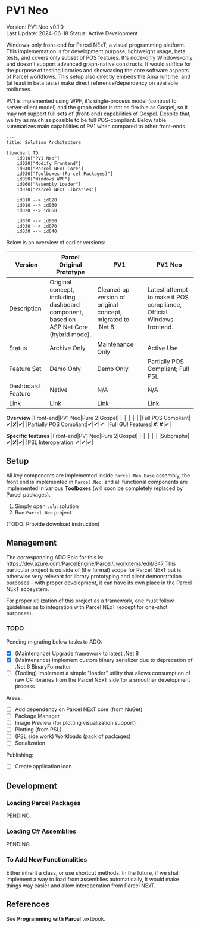 # PV1 Neo

Version: PV1 Neo v0.1.0  
Last Update: 2024-06-18
Status: Active Development

<!--There are two ways of making PV1 Neo POS-Compliant: Base entire runtime directly on Parcel NExT; Provides dedicated PackageLoader to allow consumption of Parcel NExT packages. The latter can be considered a small step towards eventual "rebasing".-->

Windows-only front-end for Parcel NExT, a visual programming platform. This implementation is for development purpose, lightweight usage, beta tests, and covers only subset of POS features. It's node-only Windows-only and doesn't support advanced graph-native constructs. It would suffice for the purpose of testing libraries and showcasing the core software aspects of Parcel workflows. This setup also directly embeds the Ama runtime, and (at least in beta tests) make direct reference/dependency on available toolboxes.

PV1 is implemented using WPF, it's single-process model (contrast to server-client model) and the graph editor is not as flexible as Gospel, so it may not support full sets of (front-end) capabilities of Gospel. Despite that, we try as much as possible to be full POS-compliant<!--and it's also important for POS to clarify which parts are formal standards and which parts are just front-end features-->. Below table summarizes main capabilities of PV1 when compared to other front-ends.

```mermaid
---
title: Solution Architecture
---
flowchart TD
    id010["PV1 Neo"]
    id020["Nodify Frontend"]
    id040["Parcel NExT Core"]
    id030["Toolboxes (Parcel Packages)"]
    id050["Windows WPF"]
    id060["Assembly Loader"]
    id070["Parcel NExT Libraries"]

    id010 --> id020
    id010 --> id030
    id020 --> id050

    id030 --> id060 
    id030 --> id070
    id030 --> id040
```

Below is an overview of earlier versions:

|Version|Parcel Original Prototype|PV1|PV1 Neo|
|-|-|-|-|
|Description|Original concept, <br/>including dashboard component, <br/>based on ASP.Net Core (hybrid mode).|Cleaned up version of original concept,<br/> migrated to .Net 8.|Latest attempt to make it POS compliance,<br/>Official Windows frontend.|
|Status|Archive Only|Maintenance Only|Active Use|
|Feature Set|Demo Only|Demo Only|Partially POS Compliant; Full PSL|
|Dashboard Feature|Native|N/A|N/A|
|Link|[Link](https://github.com/Charles-Zhang-Parcel/Parcel_V1_Prototype)|[Link](https://github.com/Charles-Zhang-Parcel/Parcel_V1)|[Link](https://github.com/Charles-Zhang-Parcel/PV1_Neo)|

**Overview**
|Front-end|PV1 Neo|Pure 2|Gospel|
|-|-|-|-|
|Full POS Compliant|✔|✘|✔|
|Partially POS Compliant|✔|✔|✔|
|Full GUI Features|✘|✘|✔|

**Specific features**
|Front-end|PV1 Neo|Pure 2|Gospel|
|-|-|-|-|
|Subgraphs|✔|✘|✔|
|PSL Interoperation|✔|✔|✔|
<!-- PENDING REFINEMENT -->

## Setup

All key components are implemented inside `Parcel.Neo.Base` assembly, the front end is implemented in `Parcel.Neo`, and all functional components are implemented in various **Toolboxes** (will soon be completely replaced by Parcel packages).

1. Simply open `.sln` solution
2. Run `Parcel.Neo` project

(TODO: Provide download instruction)

## Management

The corresponding ADO Epic for this is: https://dev.azure.com/ParcelEngine/Parcel/_workitems/edit/347
This particular project is outside of (the formal) scope for Parcel NExT but is otherwise very relevant for library prototyping and client demonstration purposes - with proper development, it can have its own place in the Parcel NExT ecosystem.

For proper utilization of this project as a framework, one must follow guidelines as to integration with Parcel NExT (except for one-shot purposes).

### TODO

Pending migrating below tasks to ADO: <!--Delete those when done-->

- [x] (Maintenance) Upgrade framework to latest .Net 8
- [x] (Maintenance) Implement custom binary serializer due to deprecation of .Net 6 BinaryFormatter
- [ ] (Tooling) Implement a simple "loader" utility that allows consumption of raw C# libraries from the Parcel NExT side for a smoother development process

Areas:
- [ ] Add dependency on Parcel NExT core (from NuGet)
- [ ] Package Manager
- [ ] Image Preview (for plotting visualization support)
- [ ] Plotting (from PSL)
- [ ] (PSL side work) Workloads (pack of packages)
- [ ] Serialization

Publishing:
- [ ] Create application icon

## Development

### Loading Parcel Packages

PENDING.

### Loading C# Assemblies

PENDING.

### To Add New Functionalities

Either inherit a class, or use shortcut methods. In the future, if we shall implement a way to load from assemblies automatically, it would make things way easier and allow interoperation from Parcel NExT.

## References

See **Programming with Parcel** textbook.